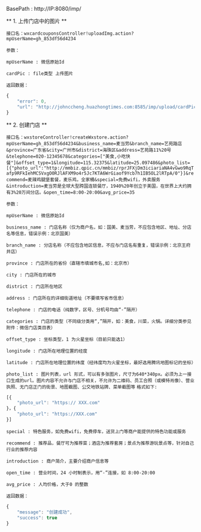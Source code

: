 
BasePath : http://IP:8080/imp/

** 1. 上传门店中的图片 **

`接口名：wxcardcouponsController!uploadImg.action?mpUserName=gh_853df56d4234`

`参数：`

`mpUserName : 微信原始Id`

`cardPic : file类型 上传图片`

`返回数据：`
```javascript
{
	"error": 0,
	"url": "http://johnccheng.huazhongtimes.com:8585/imp/upload/cardPic/20160628103631671935.png?url=http://mmbiz.qpic.cn/mmbiz/rprJFXjDm3iciariaNA4vGwo9RqTafp9RFkIehMCSVxgO0RJlAFXM9o4r5Jc7KTA6WrGiaof9Ycb7h1IB5OL2lRTpA/0"
}
```

** 2. 创建门店 **

`接口名：wxstoreController!createWxstore.action?mpUserName=gh_853df56d4234&business_name=麦当劳&branch_name=艺苑路店&province=广东省&city=广州市&district=海珠区&address=艺苑路11%20号&telephone=020-12345678&categories=["美食,小吃快餐"]&offset_type=1&longitude=115.32375&latitude=25.097486&photo_list=[{"photo_url":"http://mmbiz.qpic.cn/mmbiz/rprJFXjDm3iciariaNA4vGwo9RqTafp9RFkIehMCSVxgO0RJlAFXM9o4r5Jc7KTA6WrGiaof9Ycb7h1IB5OL2lRTpA/0"}]&recommend=麦辣鸡腿堡套餐，麦乐鸡，全家桶&special=免费wifi，外卖服务&introduction=麦当劳是全球大型跨国连锁餐厅，1940%20年创立于美国，在世界上大约拥有3%20万间分店。&open_time=8:00-20:00&avg_price=35`

`参数：`

`mpUserName : 微信原始Id`

`business_name : 门店名称（仅为商户名，如：国美、麦当劳，不应包含地区、地址、分店名等信息，错误示例：北京国美）`

`branch_name : 分店名称（不应包含地区信息，不应与门店名有重复，错误示例：北京王府井店）`

`province : 门店所在的省份（直辖市填城市名,如：北京市）`

`city : 门店所在的城市`

`district : 门店所在地区`

`address : 门店所在的详细街道地址（不要填写省市信息）`

`telephone : 门店的电话（纯数字，区号、分机号均由“-”隔开）`

`categories : 门店的类型（不同级分类用“,”隔开，如：美食，川菜，火锅。详细分类参见附件：微信门店类目表）`

`offset_type : 坐标类型，1 为火星坐标（目前只能选1）`

`longitude : 门店所在地理位置的经度`

`latitude : 门店所在地理位置的纬度（经纬度均为火星坐标，最好选用腾讯地图标记的坐标）`

`photo_list : 图片列表，url 形式，可以有多张图片，尺寸为640*340px。必须为上一接口生成的url。图片内容不允许与门店不相关，不允许为二维码、员工合照（或模特肖像）、营业执照、无门店正门的街景、地图截图、公交地铁站牌、菜单截图等`
`格式如下:`
```javascript
[{
	"photo_url": "https:// XXX.com"
}，{
	"photo_url": "https://XXX.com"
}]
```

`special : 特色服务，如免费wifi，免费停车，送货上门等商户能提供的特色功能或服务`

`recommend : 推荐品，餐厅可为推荐菜；酒店为推荐套房；景点为推荐游玩景点等，针对自己行业的推荐内容`

`introduction : 商户简介，主要介绍商户信息等`

`open_time : 营业时间，24 小时制表示，用“-”连接，如 8:00-20:00`

`avg_price : 人均价格，大于0 的整数`

`返回数据：`
```javascript
{
	"message": "创建成功",
	"success": true
}
```
